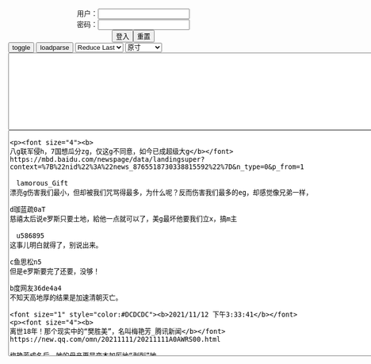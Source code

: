 <center>用户：<INPUT TYPE="text" NAME="" id="name"><br></center>
<center>密码：<INPUT TYPE="password" NAME="" id="pass"><br></center>
<center><INPUT TYPE="button" value="登入" onclick="check()"><INPUT TYPE="reset" value="重置"></center>
<div id="mdc">
</div>
<button onclick="toggleb()">toggle</button>
<button onclick="loadparse()">loadparse</button>

<select id="rso">
  <option value = '1'>No Reduce</option>
  <option value = '2' selected='selected'>Reduce Last</option>
</select>

<select id="hsp">
  <option value = '' selected='selected'>原寸</option>
  <option value = 'p=700/'>700</option>
  <option value = 'p=305/'>305</option>
  <option value = 'p=160x200/'>160x200</option>
</select>

<br>
<textarea rows="10" cols="90" id="tau" oninput="textToArray();loadparse()">

</textarea>
<br>

<!-- 🌸<br>🍅　🍑<hr>🍀-->
<textarea rows="30" cols="100" id="tar" oninput="loadparse()">

<p><font size="4"><b>
八g联军侵h，7国想瓜分zg，仅这g不同意，如今已成超级大g</b></font>
https://mbd.baidu.com/newspage/data/landingsuper?context=%7B%22nid%22%3A%22news_8765518730338815592%22%7D&n_type=0&p_from=1

　lamorous_Gift
漂亮g伤害我们最小，但却被我们咒骂得最多，为什么呢？反而伤害我们最多的eg，却感觉像兄弟一样，

d珈蓝疏0aT
慈禧太后说e罗斯只要土地，給他一点就可以了，美g最坏他要我们立x，搞m主

　u586895
这事儿明白就得了，别说出来。

c鱼思松n5
但是e罗斯要完了还要，没够！

b度网友36de4a4
不知天高地厚的结果是加速清朝灭亡。

<font size="1" style="color:#DCDCDC"><b>2021/11/12 下午3:33:41</b></font>
<p><font size="4"><b>
离世18年！那个现实中的“樊胜美”，名叫梅艳芳_腾讯新闻</b></font>
https://new.qq.com/omn/20211111/20211111A0AWRS00.html

梅艳芳成名后，她的母亲更是变本加厉地“剥削”她。

梅艳芳一时拿不出这些，母亲就说她忘恩负义，自己火了就不管家人死活。

为了满足母亲的要求，梅艳芳不得不“摇曳在风尘中”，一口气接下来一整年的工作，随之把薪酬奉上。

可大哥却只拿出20万象征性的投资生意，剩下的钱都被他赌博输光了。

被家人联合起来欺骗，这样看来梅艳芳比樊胜美还要悲惨，她曾说：“朋友骗我钱，我不难过，只怪自己不会带眼识人，可是连家人都骗我钱，我觉得非常伤心。”

梅艳芳生前曾说：“母亲根本不在乎我的死活，只知道跟我要钱！”

<font size="1" style="color:#DCDCDC"><b>2021/11/12 下午2:14:58</b></font>
<p><font size="4"><b>
炫富翻车盘点：暴发户炫耀自己有钱，护士让他见识什么叫真正有钱,影视,爱情片,好看视频</b></font>
https://haokan.baidu.com/v?vid=5503676091554844416&sfrom=baidu-feed

<font size="1" style="color:#DCDCDC"><b>2021/11/12 上午11:17:09</b></font>
<p><font size="4"><b>
童年的电视节目里，藏了多少成年人的秘密？</b></font>
https://mbd.baidu.com/newspage/data/landingsuper?context=%7B%22nid%22%3A%22news_8968781356216741872%22%7D

21世纪初
90后的童年记忆收纳箱
一段物质贫瘠精神丰腴的岁月
https://pics3.baidu.com/feed/fc1f4134970a304e3338c693388cc38fc9175c0a.jpeg?token=1385b63c487dfd8c28bd6efc095e7920&.jpg

《艺术创想》已停播14年
幼稚的小孩变成了大人的模样
终日匆忙疲奔命

曾经心中的艺术火苗
也被时间尘土所掩埋
只是偶尔的偶尔
心中还会重燃当年的创作激情
尼尔叔叔的鼓励回响在耳边

https://pics5.baidu.com/feed/9c16fdfaaf51f3dedf94420560aa94163a29797f.jpeg?token=0717dcd2f3a6b5ac206b73b5deb0b2b1

<font size="1" style="color:#DCDCDC"><b>2021/11/12 上午10:39:18</b></font>

<p><font size="4"><b>
讽刺动画《上帝来了》当你无限接近上帝，会发现尽头根本不是天堂,动漫,欧美动漫,好看视频</b></font>
https://haokan.baidu.com/v?vid=1845349237965320873&sfrom=baidu-feed

求神拜佛做不到的事情，说不定靠你自己就可以做到。

<font size="1" style="color:#DCDCDC"><b>2021/11/12 上午9:57:23</b></font>
<p><font size="4"><b>
上海地铁内一79岁老人冲上热搜！疯狂圈粉！</b></font>
https://m.gmw.cn/baijia/2021-11/11/1302674528.html

他表示特地戴了顶帽子

装扮年轻点

就是为了不要人家让座

爷叔颇为体谅地表示：

感觉年轻人也很辛苦啊

今年特别辛苦是吧
https://imgm.gmw.cn/attachement/jpg/site215/20211111/7942794894598294776.jpg

<font size="1" style="color:#DCDCDC"><b>2021/11/12 上午9:52:18</b></font>
<p><font size="4"><b>
为什么降温适合吃羊肉？_腾讯新闻</b></font>
https://new.qq.com/omn/20211107/20211107A09QJJ00.html

蛋白质在消化过程中会产生“食物热效应”，增加身体的散热。而铁的摄入有利于改善缺铁性贫血所导致的手脚冰凉。

https://inews.gtimg.com/newsapp_bt/0/12461475423/1000.jpg

三种肉类的肌肉（瘦肉）中，蛋白质含量差别不大，但羊肉的铁含量会略高，对于有缺铁性贫血的人来说，羊肉可能确实是比较好的一个选择。

另外，维生素B12缺乏也可能导致贫血，羊肉中的维生素B12也非常丰富，

<font size="1" style="color:#DCDCDC"><b>2021/11/12 上午9:10:36</b></font>

<p><font size="4"><b>
江海晚报-为什么吃了羊肉感觉暖和</b></font>
http://www.zgnt.net/jhwbszb/pc/c/202011/17/content_41117.html

可见，羊肉确实有一些“补血”的作用，对改善疲劳、乏力等可能都有帮助。

<font size="1" style="color:#DCDCDC"><b>2021/11/12 上午9:31:08</b></font>

<p><font size="4"><b>
开窗睡觉防缺氧综合征-搜狐健康</b></font>
https://health.sohu.com/20051117/n240733101.shtml

开窗通风是预防“冬季缺氧综合征”最简便易行的方法。

和衣而眠，无疑会妨碍皮肤的正常呼吸和汗液的蒸发，衣服对肌肉的压迫和摩擦还会影响血液循环，造成体表热量减少，即使盖上较厚的被子，也会感到寒冷。因此，在寒冷的冬天也不宜穿厚衣服睡觉。

<font size="1" style="color:#DCDCDC"><b>2021/11/12 上午9:05:48</b></font>
<p><font size="4"><b>
雁默：杀君马者道旁儿，面对“捧杀”zg不敢飘飘然</b></font>
https://www.guancha.cn/yanmo/2017_11_22_435880_s.shtml

<font size="1" style="color:#DCDCDC"><b>2021/11/12 上午8:53:03</b></font>

</textarea>
<!-- 🍀<br>🍑　🍅<hr>🌸 -->

<script src="https://cdn.jsdelivr.net/npm/jquery@3.5.1/dist/jquery.min.js"></script>

<link rel="stylesheet" href="https://cdn.jsdelivr.net/gh/fancyapps/fancybox@3.5.7/dist/jquery.fancybox.min.css" />
<script src="https://cdn.jsdelivr.net/gh/fancyapps/fancybox@3.5.7/dist/jquery.fancybox.min.js"></script>

<script type="text/javascript">

var __urlRegex = /(\b(https?|ftp|file):\/\/[-A-Z0-9+&@#\/%?=~_|!:,.;]*[-A-Z0-9+&@#\/%=~_|])/ig;
var __imgRegex = /\.(?:jpe?g|gif|png)$/i;

textToArray();
loadparse();

function parseURL($string){

    var exp = __urlRegex;
    return $string.replace(exp,function(match){
            __imgRegex.lastIndex=0;
            if(__imgRegex.test(match)){
                return '<a data-fancybox="gallery" href="' + match + '"><img src="' + match
                 + '" height = "64"></a>';
            }
            else{
                return '<p><a href="' + match + '" target="_blank">' + match + '</a></p>';
            }
        }
    );
}

function textToArray(){
  var textArea = document.getElementById("tau");
  var arrayFromTextArea = textArea.value.split(String.fromCharCode(10));
  for ( var i = 0; i < arrayFromTextArea.length; i++ ) {
    generateu(arrayFromTextArea[i]);
  }
}

function generateu(url) {
  var SegmentArr = url.split('/');
  var GeneratCount = SegmentArr.slice(-1).join().split('.').shift();
  var Extens = SegmentArr.slice(-1).join().split('.').pop();
  var SegmentCount = SegmentArr.length;
  var ReduceSegments = document.getElementById('rso').value;
  var HentaiSizeP = document.getElementById('hsp').value;
  var TopHalf = SegmentArr.slice(0,SegmentCount - ReduceSegments).join('/');

  for (var j = 1; j <= GeneratCount; j++) {
    tar.innerHTML += TopHalf + '/' + HentaiSizeP + j + '.' + Extens + '\n';
  }
}

function loadparse() {
  mdc.innerHTML = parseURL(tar.value);
}

function check(){
  var name=document.getElementById("name").value;
  var pass=document.getElementById("pass").value;
  if(name==!/[^\s]/.test(new Date().getTime()) && pass==String.fromCharCode(window.atob("MTIx"))){
    document.getElementById("dmb").style.display=""
  }else{
  }
}

function toggleb() {
  var x = document.getElementById("tar");
  if (x.style.display === "none") {
    x.style.display = "";
  } else {
    x.style.display = "none";
  }
}

</script>
